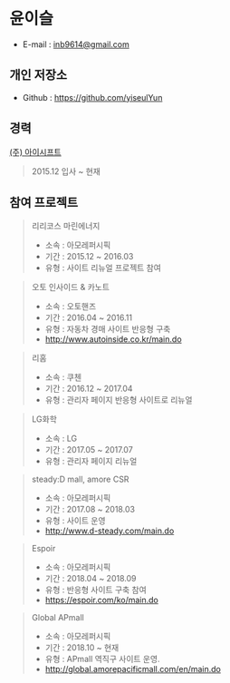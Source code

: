 # 윤이슬
* E-mail : inb9614@gmail.com
## 개인 저장소
* Github : https://github.com/yiseulYun
## 경력
[(주) 아이시프트](<http://www.ishift.co.kr/>)
> 2015.12 입사 ~ 현재
## 참여 프로젝트
> 리리코스 마린에너지
> * 소속 : 아모레퍼시픽
> * 기간 : 2015.12 ~ 2016.03
> * 유형 : 사이트 리뉴얼 프로젝트 참여

> 오토 인사이드 & 카노트 
> * 소속 : 오토핸즈
> * 기간 : 2016.04 ~ 2016.11
> * 유형 : 자동차 경매 사이트 반응형 구축 
> * <http://www.autoinside.co.kr/main.do>

> 리홈 
> * 소속 : 쿠첸
> * 기간 : 2016.12 ~ 2017.04
> * 유형 : 관리자 페이지 반응형 사이트로 리뉴얼

> LG화학
> * 소속 : LG
> * 기간 : 2017.05 ~ 2017.07
> * 유형 : 관리자 페이지 리뉴얼

> steady:D mall, amore CSR  
> * 소속 : 아모레퍼시픽
> * 기간 : 2017.08 ~ 2018.03
> * 유형 : 사이트 운영
> * <http://www.d-steady.com/main.do>

> Espoir
> * 소속 : 아모레퍼시픽
> * 기간 : 2018.04 ~ 2018.09
> * 유형 : 반응형 사이트 구축 참여
> * <https://espoir.com/ko/main.do>

> Global APmall
> * 소속 : 아모레퍼시픽
> * 기간 : 2018.10 ~ 현재
> * 유형 : APmall 역직구 사이트 운영.
> * <http://global.amorepacificmall.com/en/main.do>
